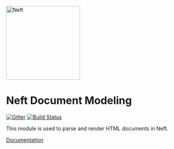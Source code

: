 <a href="http://www.neft.io"><img src="http://www.neft.io/static/images/neft-white.svg" alt="Neft" width="200"></a>

# Neft Document Modeling

[![Gitter](https://img.shields.io/gitter/room/nwjs/nw.js.svg)](https://gitter.im/Neft-io/neft)
[![Build Status](https://travis-ci.org/Neft-io/neft-document.svg?branch=master)](https://travis-ci.org/Neft-io/neft-document)

This module is used to parse and render HTML documents in Neft.

[Documentation](http://www.neft.io/docs/document/index.coffee.md)

